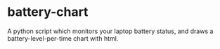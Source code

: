 battery-chart
=============

A python script which monitors your laptop battery status, and draws a battery-level-per-time chart with html.